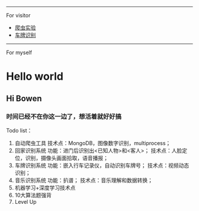 
--- 
For visitor

- [爬虫实验](https://github.com/crazybruce-bowen/WatchingU)
- [车牌识别](https://github.com/crazybruce-bowen/License-Plate-Recognition)



--- 
For myself
# Hello world
## Hi Bowen

### 时间已经不在你这一边了，想活着就好好搞

Todo list：
1. 自动爬虫工具
  技术点：MongoDB，图像数字识别，multiprocess；
2. 回家识别系统
  功能：进门后识别出<已知人物>和<客人>；
  技术点：人脸定位，识别，摄像头画面拾取，语音播报；
3. 车牌识别系统
  功能：嵌入行车记录仪，自动识别车牌号；
  技术点：视频动态识别；
4. 音乐识别系统
  功能：扒谱；
  技术点：音乐理解和数据转换；
5. 机器学习+深度学习技术点
6. 10大算法题强背
7. Level Up
